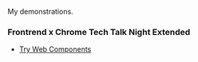 My demonstrations.

### Frontrend x Chrome Tech Talk Night Extended

- [Try Web Components](webcomponents/)